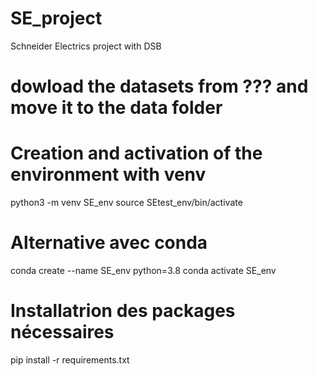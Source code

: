 # SE_project
Schneider Electrics project with DSB

# dowload the datasets from ??? and move it to the data folder

# Creation and activation of the environment with venv
python3 -m venv SE_env
source SEtest_env/bin/activate

# Alternative avec conda
conda create --name SE_env python=3.8
conda activate SE_env

# Installatrion des packages nécessaires
pip install -r requirements.txt